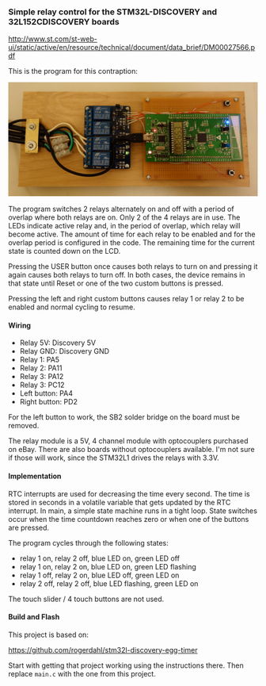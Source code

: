 ### Simple relay control for the STM32L-DISCOVERY and 32L152CDISCOVERY boards

http://www.st.com/st-web-ui/static/active/en/resource/technical/document/data_brief/DM00027566.pdf

This is the program for this contraption:

![](https://github.com/rogerdahl/stm32l1-relay-timer/blob/master/relay-timer.jpg)

The program switches 2 relays alternately on and off with a period of overlap where both relays are on. Only 2 of the 4 relays are in use. The LEDs indicate active relay and, in the period of overlap, which relay will become active. The amount of time for each relay to be enabled and for the overlap period is configured in the code. The remaining time for the current state is counted down on the LCD. 

Pressing the USER button once causes both relays to turn on and pressing it again causes both relays to turn off. In both cases, the device remains in that state until Reset or one of the two custom buttons is pressed.

Pressing the left and right custom buttons causes relay 1 or relay 2 to be enabled and normal cycling to resume.

#### Wiring

* Relay 5V: Discovery 5V
* Relay GND: Discovery GND
* Relay 1: PA5
* Relay 2: PA11
* Relay 3: PA12
* Relay 3: PC12
* Left button: PA4
* Right button: PD2

For the left button to work, the SB2 solder bridge on the board must be removed.

The relay module is a 5V, 4 channel module with optocouplers purchased on eBay. There are also boards without optocouplers available. I'm not sure if those will work, since the STM32L1 drives the relays with 3.3V.

#### Implementation

RTC interrupts are used for decreasing the time every second. The time is stored in seconds in a volatile variable that gets updated by the RTC interrupt. In main, a simple state machine runs in a tight loop. State switches occur when the time countdown reaches zero or when one of the buttons are pressed.

The program cycles through the following states:

* relay 1 on, relay 2 off, blue LED on, green LED off
* relay 1 on, relay 2 on, blue LED on, green LED flashing
* relay 1 off, relay 2 on, blue LED off, green LED on
* relay 2 off, relay 2 off, blue LED flashing, green LED on

The touch slider / 4 touch buttons are not used.

#### Build and Flash

This project is based on:

https://github.com/rogerdahl/stm32l-discovery-egg-timer

Start with getting that project working using the instructions there. Then replace `main.c` with the one from this project.
